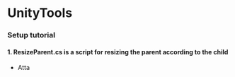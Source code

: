# UnityTools
### Setup tutorial
#### 1. ResizeParent.cs is a script for resizing the parent according to the child
- Atta
